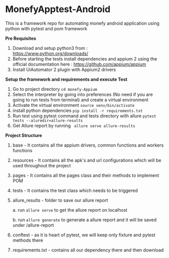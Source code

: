 # MonefyApptest-Android
This is a framework repo for automating monefy android application using python with pytest and pom framework

**Pre Requisites**
1. Download and setup python3 from : https://www.python.org/downloads/
2. Before starting the tests install dependencies and appium 2 using the official documentation here : https://github.com/appium/appium
3. Install UiAutomator 2 plugin with Appium2 drivers

**Setup the framework and requirements and execute Test**
1. Go to project directory 
    `cd monefy-Appium`
2. Select the interpreter by going into preferences (No need if you are going to run tests from terminal) and create a virtual environment
3. Activate the virtual environment
    `source venv/bin/activate`
4. install python dependencies
    `pip install -r requirements.txt`
5. Run test using pytest command and tests directory with allure
    `pytest tests --aluredir=allure-results`
6. Get Allure report by running
   ` allure serve allure-results`

**Project Structure**
1. base - It contains all the appium drivers, common functions and workers functions
2. resources - It contains all the apk's and url configurations which will be used throughout the project
3. pages - It contains all the pages class and their methods to implement POM
4. tests - It contains the test class which needs to be triggered
5. allure_results - folder to save our allure report
    
    a. run `allure serve` to get the allure report on localhost
    
    b. run `allure generate` to generate a allure report and it will be saved under /allure-report

6. conftest - as it is heart of pytest, we will keep only fixture and pytest methods there
7. requirements.txt - contains all our dependency there and then download